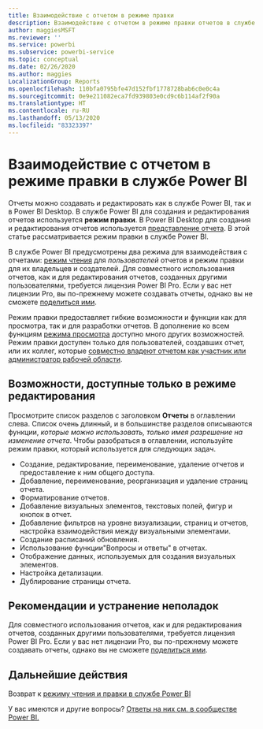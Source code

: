 ```yaml
---
title: Взаимодействие с отчетом в режиме правки
description: Взаимодействие с отчетом в режиме правки отчетов в службе Power BI
author: maggiesMSFT
ms.reviewer: ''
ms.service: powerbi
ms.subservice: powerbi-service
ms.topic: conceptual
ms.date: 02/26/2020
ms.author: maggies
LocalizationGroup: Reports
ms.openlocfilehash: 110bfa0795bfe47d152fbf1778728bab6c0e0c4a
ms.sourcegitcommit: 0e9e211082eca7fd939803e0cd9c6b114af2f90a
ms.translationtype: HT
ms.contentlocale: ru-RU
ms.lasthandoff: 05/13/2020
ms.locfileid: "83323397"
---
```

# <a name="interact-with-a-report-in-editing-view-in-the-power-bi-service"></a>Взаимодействие с отчетом в режиме правки в службе Power BI
Отчеты можно создавать и редактировать как в службе Power BI, так и в Power BI Desktop. В службе Power BI для создания и редактирования отчетов используется **режим правки**. В Power BI Desktop для создания и редактирования отчетов используется [представление отчета](desktop-report-view.md). В этой статье рассматривается режим правки в службе Power BI. 

В службе Power BI предусмотрены два режима для взаимодействия с отчетами: [режим чтения](../consumer/end-user-reading-view.md) для *пользователей* отчетов и режим правки для их владельцев и создателей.  Для совместного использования отчетов, как и для редактирования отчетов, созданных другими пользователями, требуется лицензия Power BI Pro. Если у вас нет лицензии Pro, вы по-прежнему можете создавать отчеты, однако вы не сможете [поделиться ими](../collaborate-share/service-share-reports.md).    

Режим правки предоставляет гибкие возможности и функции как для просмотра, так и для разработки отчетов. В дополнение ко всем функциям [режима просмотра](../consumer/end-user-reading-view.md) доступно много других возможностей. Режим правки доступен только для пользователей, создавших отчет, или их коллег, которые [совместно владеют отчетом как участник или администратор рабочей области](../collaborate-share/service-create-distribute-apps.md).

## <a name="functionality-only-available-in-editing-view"></a>Возможности, доступные только в режиме редактирования
Просмотрите список разделов с заголовком **Отчеты** в оглавлении слева. Список очень длинный, и в большинстве разделов описываются функции, *которые можно использовать, только имея разрешение на изменение отчета*.  Чтобы разобраться в оглавлении, используйте режим правки, который используется для следующих задач.

* Создание, редактирование, переименование, удаление отчетов и предоставление к ним общего доступа.
* Добавление, переименование, реорганизация и удаление страниц отчета.
* Форматирование отчетов.
* Добавление визуальных элементов, текстовых полей, фигур и кнопок в отчет.
* Добавление фильтров на уровне визуализации, страниц и отчетов, настройка взаимодействия между визуальными элементами.
* Создание расписаний обновления.
* Использование функции"Вопросы и ответы" в отчетах.
* Отображение данных, используемых для создания визуальных элементов. 
* Настройка детализации.
* Дублирование страницы отчета.

## <a name="considerations-and-troubleshooting"></a>Рекомендации и устранение неполадок
Для совместного использования отчетов, как и для редактирования отчетов, созданных другими пользователями, требуется лицензия Power BI Pro.  Если у вас нет лицензии Pro, вы по-прежнему можете создавать отчеты, однако вы не сможете [поделиться ими](../collaborate-share/service-share-reports.md).


## <a name="next-steps"></a>Дальнейшие действия
Возврат к [режиму чтения и правки в службе Power BI](../consumer/end-user-reading-view.md)

У вас имеются и другие вопросы? [Ответы на них см. в сообществе Power BI.](https://community.powerbi.com/)
